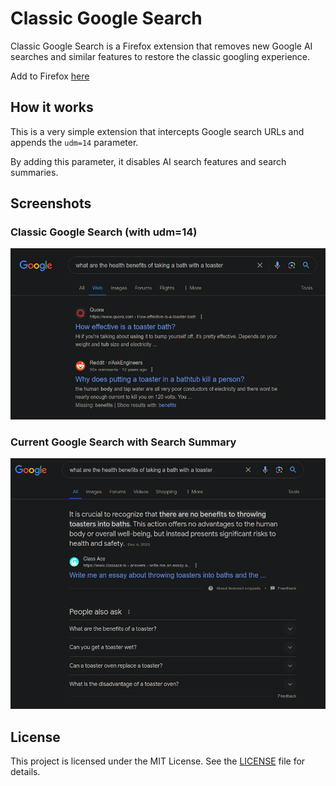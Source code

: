 # Classic Google Search

Classic Google Search is a Firefox extension that removes new Google AI searches and similar features to restore the classic googling experience.

Add to Firefox [here](https://addons.mozilla.org/en-US/firefox/addon/classic-google-search-udm14/)

## How it works

This is a very simple extension that intercepts Google search URLs and appends the `udm=14` parameter.

By adding this parameter, it disables AI search features and search summaries. 

## Screenshots

### Classic Google Search (with udm=14) 
![Classic Google Search](./images/toaster-udm14.png)

### Current Google Search with Search Summary
![Current Google Search with Search Summary](./images/toaster-current.png)

## License

This project is licensed under the MIT License. See the [LICENSE](LICENSE) file for details.


